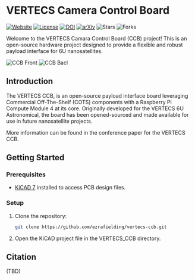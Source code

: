 # VERTECS Camera Control Board

[![Website](https://img.shields.io/website?down_message=unavailable&up_color=blue&up_message=VERTECS%20Project&url=https%3A%2F%2Fwww.vertecs-project.com)](https://www.vertecs-project.com)
[![License](https://img.shields.io/github/license/ezrafielding/vertecs-ccb)](https://github.com/ezrafielding/vertecs-ccb/blob/main/LICENSE)
[![DOI](https://img.shields.io/badge/DOI-coming.soon-blue)](#)
[![arXiv](https://img.shields.io/badge/arXiv-coming.soon-b31b1b.svg)](#)
![Stars](https://img.shields.io/github/stars/ezrafielding/vertecs-ccb)
![Forks](https://img.shields.io/github/forks/ezrafielding/vertecs-ccb)

Welcome to the VERTECS Camara Control Board (CCB) project! This is an open-source hardware project designed to provide a flexible and robust payload interface for 6U nanosatellites.

![CCB Front](https://github.com/ezrafielding/vertecs-ccb/docs/images/CCB_front.jpg "CCB Front")
![CCB Bacl](https://github.com/ezrafielding/vertecs-ccb/docs/images/CCB_back.jpg "CCB Back")

## Introduction
The VERTECS CCB, is an open-source payload interface board leveraging Commercial Off-The-Shelf (COTS) components with a Raspberry Pi Compute Module 4 at its core. Originally developed for the VERTECS 6U Astronomical, the board has been opened-sourced and made available for use in future nanosatellite projects.

More information can be found in the conference paper for the VERTECS CCB.

## Getting Started
### Prerequisites
- [KiCAD 7](https://www.kicad.org/) installed to access PCB design files.

### Setup
1. Clone the repository:
   ```bash
   git clone https://github.com/ezrafielding/vertecs-ccb.git
   ```
2. Open the KiCAD project file in the VERTECS_CCB directory.

## Citation
(TBD)